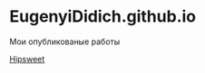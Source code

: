 # EugenyiDidich.github.io
Мои опубликованые работы

[Hipsweet](https://github.com/EugenyiDidich/Hipsweet)
